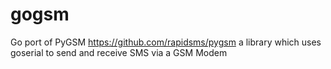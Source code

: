 gogsm
=====

Go port of PyGSM https://github.com/rapidsms/pygsm a library which uses goserial to send and receive SMS via a GSM Modem